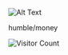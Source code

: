 ![Alt Text](https://media.giphy.com/media/TjowQmCwgaUbpPGxh0/giphy.gif)




humble/money





![Visitor Count](https://profile-counter.glitch.me/{Fendiyz}/count.svg)


